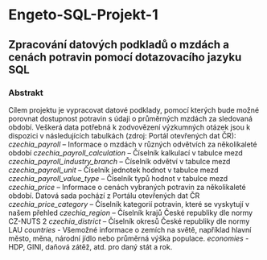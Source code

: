 # Engeto-SQL-Projekt-1
## **Zpracování datových podkladů o mzdách a cenách potravin pomocí dotazovacího jazyku SQL**
### **Abstrakt**
Cílem projektu je vypracovat datové podklady, pomocí kterých bude možné porovnat dostupnost potravin s údaji o průměrných mzdách za sledovaná období.
Veškerá data potřebná k zodvovězení výzkumných otázek jsou k dispozici v následujících tabulkách (zdroj: Portál otevřených dat ČR):
  *czechia_payroll* – Informace o mzdách v různých odvětvích za několikaleté období
  *czechia_payroll_calculation* – Číselník kalkulací v tabulce mezd
  *czechia_payroll_industry_branch* – Číselník odvětví v tabulce mezd
  *czechia_payroll_unit* – Číselník jednotek hodnot v tabulce mezd
  *czechia_payroll_value_type* – Číselník typů hodnot v tabulce mezd
  *czechia_price* – Informace o cenách vybraných potravin za několikaleté období. Datová sada pochází z Portálu otevřených dat ČR
  *czechia_price_category* – Číselník kategorií potravin, které se vyskytují v našem přehled
  *czechia_region* – Číselník krajů České republiky dle normy CZ-NUTS 2
  *czechia_district* – Číselník okresů České republiky dle normy LAU
  *countries* - Všemožné informace o zemích na světě, například hlavní město, měna, národní jídlo nebo průměrná výška populace.
  *economies* - HDP, GINI, daňová zátěž, atd. pro daný stát a rok. 




